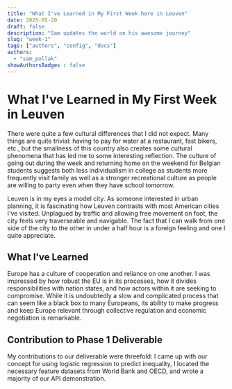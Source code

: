 ```yaml
---
title: "What I've Learned in My First Week here in Leuven"
date: 2025-05-20
draft: false
description: "Sam updates the world on his awesome journey"
slug: "week-1"
tags: ["authors", "config", "docs"]
authors:
  - "sam_pollak"
showAuthorsBadges : false
---
```


# What I've Learned in My First Week in Leuven

There were quite a few cultural differences that I did not expect. Many things are quite trivial: having to pay for water at a restaurant, fast bikers, etc., but the smallness of this country also creates some cultural phenomena that has led me to some interesting reflection. The culture of going out during the week and returning home on the weekend for Belgian students suggests both less individualism in college as students more frequently visit family as well as a stronger recreational culture as people are willing to party even when they have school tomorrow.

Leuven is in my eyes a model city. As someone interested in urban planning, it is fascinating how Leuven contrasts with most American cities I've visited. Unplagued by traffic and allowing free movement on foot, the city feels very traverseable and navigable. The fact that I can walk from one side of the city to the other in under a half hour is a foreign feeling and one I quite appreciate.

## What I've Learned

Europe has a culture of cooperation and reliance on one another. I was impressed by how robust the EU is in its processes, how it divides responsibilities with nation states, and how actors within it are seeking to compromise. While it is undoubtedly a slow and complicated process that can seem like a black box to many Europeans, its ability to make progress and keep Europe relevant through collective regulation and economic negotiation is remarkable.

## Contribution to Phase 1 Deliverable

My contributions to our deliverable were threefold: I came up with our concept for using logistic regression to predict inequality, I located the necessary feature datasets from World Bank and OECD, and wrote a majority of our API demonstration.